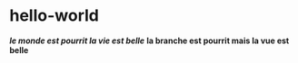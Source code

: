 # hello-world
*****le monde est pourrit la vie est belle*****
**la branche est pourrit mais la vue est belle**
